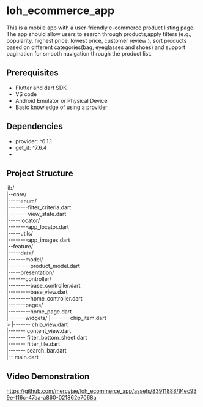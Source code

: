 # loh_ecommerce_app

This is a mobile app with a user-friendly e-commerce product listing page. The app should allow users to search through products,apply filters (e.g., popularity, highest price, lowest price, customer review ), sort products based on different categories(bag, eyeglasses and shoes) and support pagination for smooth navigation through the product list.


## Prerequisites
- Flutter and dart SDK 
- VS code
- Android Emulator or Physical Device
- Basic knowledge of using a provider


## Dependencies
- provider: ^6.1.1
- get_it: ^7.6.4
- 
## Project Structure
lib/ <br>
|--core/ <br>
|-----enum/ <br>
|--------filter_criteria.dart <br>
|--------view_state.dart <br>
|-----locator/ <br>
|--------app_locator.dart <br>
|-----utils/ <br>
|--------app_images.dart <br>
|--feature/ <br>
|-----data/ <br>
|-------model/ <br>
|---------product_model.dart <br>
|-----presentation/ <br>
|-------controller/ <br>
|---------base_controller.dart <br>
|---------base_view.dart <br>
|---------home_controller.dart <br>
|-------pages/ <br>
|---------home_page.dart <br>
|-------widgets/ <r>
|--------chip_item.dart <br>>
|------- chip_view.dart <br>
|------- content_view.dart <br>
|------- filter_bottom_sheet.dart <br>
|------- filter_tile.dart <br>
|------- search_bar.dart <br>
|-- main.dart 

## Video Demonstration

https://github.com/mercyjae/loh_ecommerce_app/assets/83911888/91ec939e-f16c-47aa-a860-021862e7068a

